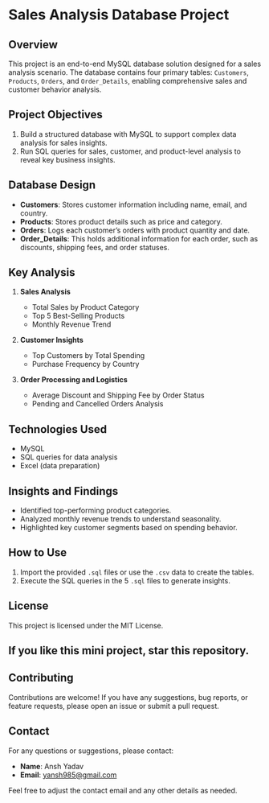 # Sales Analysis Database Project

## Overview

This project is an end-to-end MySQL database solution designed for a sales analysis scenario. The database contains four primary tables: `Customers`, `Products`, `Orders`, and `Order_Details`, enabling comprehensive sales and customer behavior analysis.

## Project Objectives
1. Build a structured database with MySQL to support complex data analysis for sales insights.
2. Run SQL queries for sales, customer, and product-level analysis to reveal key business insights.

## Database Design
- **Customers**: Stores customer information including name, email, and country.
- **Products**: Stores product details such as price and category.
- **Orders**: Logs each customer’s orders with product quantity and date.
- **Order_Details**: This holds additional information for each order, such as discounts, shipping fees, and order statuses.

## Key Analysis
1. **Sales Analysis**
   - Total Sales by Product Category
   - Top 5 Best-Selling Products
   - Monthly Revenue Trend

2. **Customer Insights**
   - Top Customers by Total Spending
   - Purchase Frequency by Country

3. **Order Processing and Logistics**
   - Average Discount and Shipping Fee by Order Status
   - Pending and Cancelled Orders Analysis

## Technologies Used
- MySQL
- SQL queries for data analysis
- Excel (data preparation)

## Insights and Findings
- Identified top-performing product categories.
- Analyzed monthly revenue trends to understand seasonality.
- Highlighted key customer segments based on spending behavior.

## How to Use
1. Import the provided `.sql` files or use the `.csv` data to create the tables.
2. Execute the SQL queries in the 5 `.sql` files to generate insights.

## License
This project is licensed under the MIT License.

## If you like this mini project, star this repository.

## Contributing
Contributions are welcome! If you have any suggestions, bug reports, or feature requests, please open an issue or submit a pull request.

## Contact
For any questions or suggestions, please contact:
- **Name**: Ansh Yadav
- **Email**: yansh985@gmail.com

Feel free to adjust the contact email and any other details as needed.

